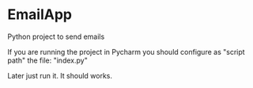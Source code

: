 # EmailApp
Python project to send emails

If you are running the project in Pycharm you should configure as "script path" the file: "index.py"

Later just run it. It should works.
